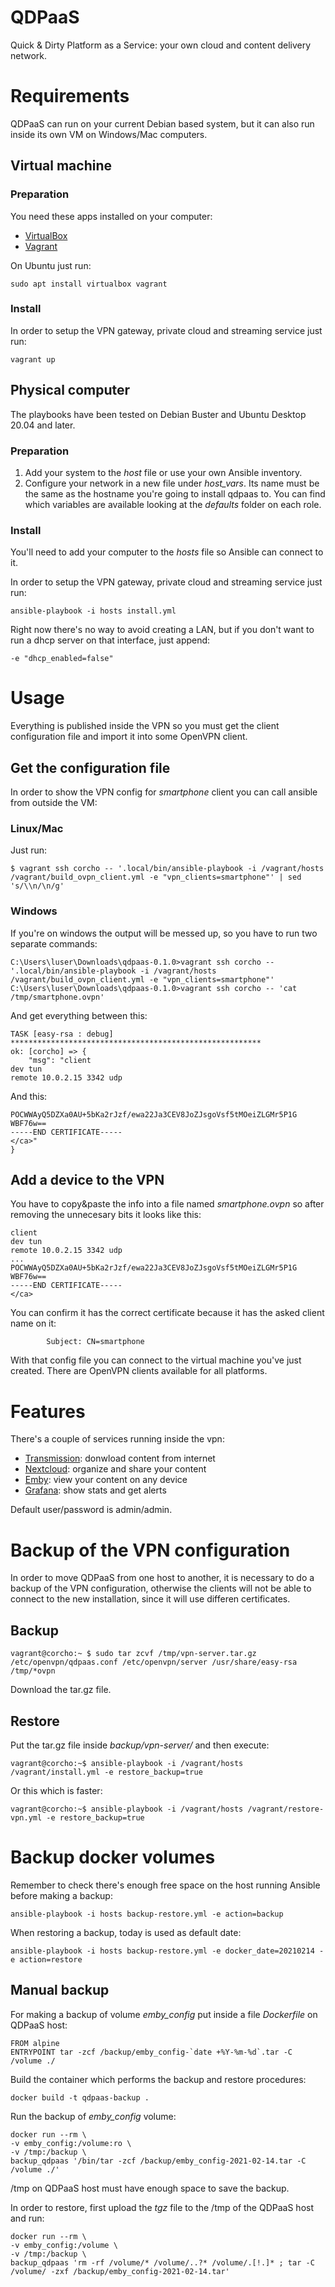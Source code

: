 # QDPaaS

Quick & Dirty Platform as a Service: your own cloud and content delivery network.

# Requirements

QDPaaS can run on your current Debian based system, but it can also run inside its own VM on Windows/Mac computers.

## Virtual machine

### Preparation

You need these apps installed on your computer:
- [VirtualBox](https://www.virtualbox.org/wiki/Downloads)
- [Vagrant](https://www.vagrantup.com/downloads.html)

On Ubuntu just run:

```shell
sudo apt install virtualbox vagrant
```

### Install

In order to setup the VPN gateway, private cloud and streaming service just run:

```shell
vagrant up
```

## Physical computer

The playbooks have been tested on Debian Buster and Ubuntu Desktop 20.04 and later.

### Preparation

1. Add your system to the _host_ file or use your own Ansible inventory.
2. Configure your network in a new file under *host_vars*. Its name must be the same as the hostname you're going to install qdpaas to. You can find which variables are available looking at the _defaults_ folder on each role.

### Install

You'll need to add your computer to the _hosts_ file so Ansible can connect to it.

In order to setup the VPN gateway, private cloud and streaming service just run:

```shell
ansible-playbook -i hosts install.yml
```

Right now there's no way to avoid creating a LAN, but if you don't want to run a dhcp server on that interface, just append:

```shell
-e "dhcp_enabled=false"
```

# Usage

Everything is published inside the VPN so you must get the client configuration file and import it into some OpenVPN client.

## Get the configuration file

In order to show the VPN config for _smartphone_ client you can call ansible from outside the VM:

### Linux/Mac

Just run:

```shell
$ vagrant ssh corcho -- '.local/bin/ansible-playbook -i /vagrant/hosts /vagrant/build_ovpn_client.yml -e "vpn_clients=smartphone"' | sed 's/\\n/\n/g'
```

### Windows

If you're on windows the output will be messed up, so you have to run two separate commands:

```shell
C:\Users\luser\Downloads\qdpaas-0.1.0>vagrant ssh corcho -- '.local/bin/ansible-playbook -i /vagrant/hosts /vagrant/build_ovpn_client.yml -e "vpn_clients=smartphone"'
C:\Users\luser\Downloads\qdpaas-0.1.0>vagrant ssh corcho -- 'cat /tmp/smartphone.ovpn'
```

And get everything between this:

```shell
TASK [easy-rsa : debug] ********************************************************
ok: [corcho] => {
    "msg": "client
dev tun
remote 10.0.2.15 3342 udp
```

And this:

```shell
POCWWAyQ5DZXa0AU+5bKa2rJzf/ewa22Ja3CEV8JoZJsgoVsf5tMOeiZLGMr5P1G
WBF76w==
-----END CERTIFICATE-----
</ca>"
}
```

## Add a device to the VPN

You have to copy&paste the info into a file named _smartphone.ovpn_ so after removing the unnecesary bits it looks like this:

```shell
client
dev tun
remote 10.0.2.15 3342 udp
...
POCWWAyQ5DZXa0AU+5bKa2rJzf/ewa22Ja3CEV8JoZJsgoVsf5tMOeiZLGMr5P1G
WBF76w==
-----END CERTIFICATE-----
</ca>
```

You can confirm it has the correct certificate because it has the asked client name on it:

```shell
        Subject: CN=smartphone
```

With that config file you can connect to the virtual machine you've just created. There are OpenVPN clients available for all platforms.


# Features

There's a couple of services running inside the vpn:
- [Transmission](http://transmission.qdpaas.vpn): donwload content from internet
- [Nextcloud](http://nube.qdpaas.vpn): organize and share your content
- [Emby](http://emby.qdpaas.vpn): view your content on any device
- [Grafana](http://grafana.qdpaas.vpn): show stats and get alerts

Default user/password is admin/admin.


# Backup of the VPN configuration

In order to move QDPaaS from one host to another, it is necessary to do a backup of the VPN configuration, otherwise the clients will not be able to connect to the new installation, since it will use differen certificates.

## Backup

```shell
vagrant@corcho:~ $ sudo tar zcvf /tmp/vpn-server.tar.gz /etc/openvpn/qdpaas.conf /etc/openvpn/server /usr/share/easy-rsa /tmp/*ovpn
```

Download the tar.gz file.


## Restore

Put the tar.gz file inside _backup/vpn-server/_ and then execute:

```shell
vagrant@corcho:~$ ansible-playbook -i /vagrant/hosts /vagrant/install.yml -e restore_backup=true
```

Or this which is faster:

```shell
vagrant@corcho:~$ ansible-playbook -i /vagrant/hosts /vagrant/restore-vpn.yml -e restore_backup=true
```

# Backup docker volumes

Remember to check there's enough free space on the host running Ansible before making a backup:

```shell
ansible-playbook -i hosts backup-restore.yml -e action=backup
```

When restoring a backup, today is used as default date:

```shell
ansible-playbook -i hosts backup-restore.yml -e docker_date=20210214 -e action=restore
```

## Manual backup

For making a backup of volume *emby_config* put inside a file _Dockerfile_ on QDPaaS host:

```shell
FROM alpine
ENTRYPOINT tar -zcf /backup/emby_config-`date +%Y-%m-%d`.tar -C /volume ./
```

Build the container which performs the backup and restore procedures:

```shell
docker build -t qdpaas-backup .
```

Run the backup of *emby_config* volume:

```shell
docker run --rm \
-v emby_config:/volume:ro \
-v /tmp:/backup \
backup_qdpaas '/bin/tar -zcf /backup/emby_config-2021-02-14.tar -C /volume ./'
```

/tmp on QDPaaS host must have enough space to save the backup. 

In order to restore, first upload the _tgz_ file to the /tmp of the QDPaaS host and run:

```shell
docker run --rm \
-v emby_config:/volume \
-v /tmp:/backup \
backup_qdpaas 'rm -rf /volume/* /volume/..?* /volume/.[!.]* ; tar -C /volume/ -zxf /backup/emby_config-2021-02-14.tar'
```
